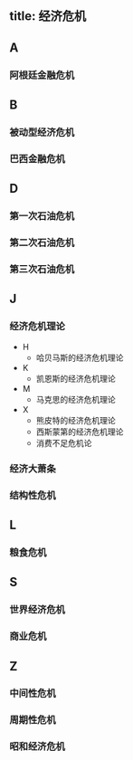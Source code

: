 title: 经济危机
------------------------------------
<!-- zh-CN:+ -->
## A
### 阿根廷金融危机
## B
### 被动型经济危机
### 巴西金融危机
## D
### 第一次石油危机
### 第二次石油危机
### 第三次石油危机
## J

### 经济危机理论

- H
	- 哈贝马斯的经济危机理论
- K
	- 凯恩斯的经济危机理论
- M
	- 马克思的经济危机理论
- X
	- 熊皮特的经济危机理论
	- 西斯蒙第的经济危机理论
	- 消费不足危机论

### 经济大萧条
### 结构性危机
## L
### 粮食危机
## S
### 世界经济危机
### 商业危机
## Z
### 中间性危机
### 周期性危机
### 昭和经济危机
<!-- zh-CN:- -->
